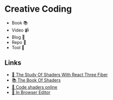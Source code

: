# Creative Coding

- Book 📚
- Video 📹
- Blog 📝
- Repo 🐙
- Tool 🔧

## Links

- [📝 The Study Of Shaders With React Three Fiber](https://blog.maximeheckel.com/posts/the-study-of-shaders-with-react-three-fiber/)
- [📚 The Book Of Shaders](https://thebookofshaders.com/)
- [🔧 Code shaders online](https://www.shadertoy.com/)
- [🔧 In Browser Editor](https://github.com/raphaelameaume/fragment)
